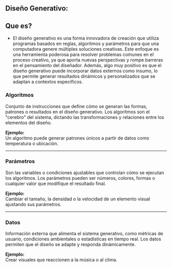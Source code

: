 ## Diseño Generativo:
## **Que es?**
- El diseño generativo es una forma innovadora de creación que utiliza programas basados en reglas, algoritmos y parámetros para que una computadora genere múltiples soluciones creativas. Este enfoque es una herramienta poderosa para resolver problemas comunes en el proceso creativo, ya que aporta nuevas perspectivas y rompe barreras en el pensamiento del diseñador. Además, algo muy positivo es que el diseño generativo puede incorporar datos externos como insumo, lo que permite generar resultados dinámicos y personalizados que se adaptan a contextos específicos.
### Algoritmos
Conjunto de instrucciones que define cómo se generan las formas, patrones o resultados en el diseño generativo. Los algoritmos son el "cerebro" del sistema, dictando las transformaciones y relaciones entre los elementos del diseño.

**Ejemplo:**  
Un algoritmo puede generar patrones únicos a partir de datos como temperatura o ubicación.

---

### Parámetros
Son las variables o condiciones ajustables que controlan cómo se ejecutan los algoritmos. Los parámetros pueden ser números, colores, formas o cualquier valor que modifique el resultado final.

**Ejemplo:**  
Cambiar el tamaño, la densidad o la velocidad de un elemento visual ajustando sus parámetros.

---

### Datos
Información externa que alimenta el sistema generativo, como métricas de usuario, condiciones ambientales o estadísticas en tiempo real. Los datos permiten que el diseño se adapte y responda dinámicamente.

**Ejemplo:**  
Crear visuales que reaccionen a la música o al clima.



